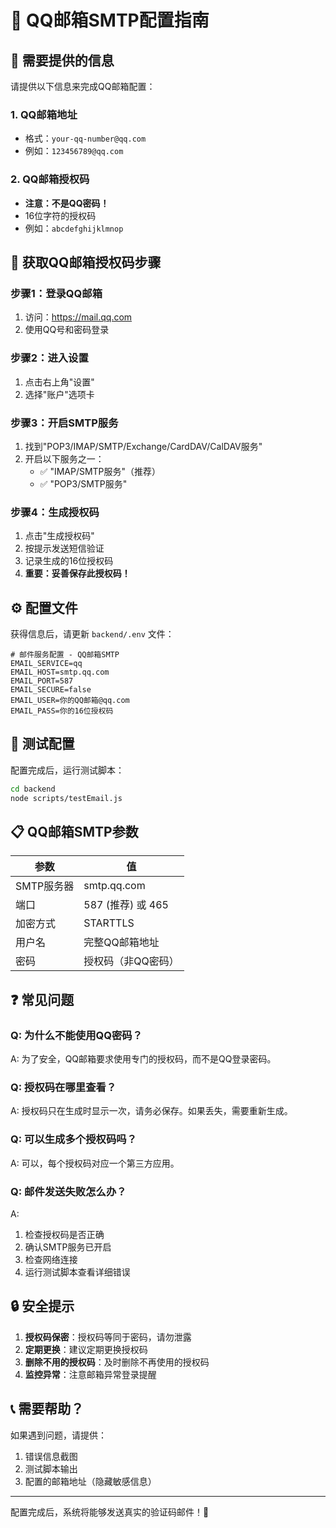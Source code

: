 # 📧 QQ邮箱SMTP配置指南

## 🎯 需要提供的信息

请提供以下信息来完成QQ邮箱配置：

### 1. QQ邮箱地址
- 格式：`your-qq-number@qq.com`
- 例如：`123456789@qq.com`

### 2. QQ邮箱授权码
- **注意：不是QQ密码！**
- 16位字符的授权码
- 例如：`abcdefghijklmnop`

## 🔧 获取QQ邮箱授权码步骤

### 步骤1：登录QQ邮箱
1. 访问：https://mail.qq.com
2. 使用QQ号和密码登录

### 步骤2：进入设置
1. 点击右上角"设置"
2. 选择"账户"选项卡

### 步骤3：开启SMTP服务
1. 找到"POP3/IMAP/SMTP/Exchange/CardDAV/CalDAV服务"
2. 开启以下服务之一：
   - ✅ "IMAP/SMTP服务"（推荐）
   - ✅ "POP3/SMTP服务"

### 步骤4：生成授权码
1. 点击"生成授权码"
2. 按提示发送短信验证
3. 记录生成的16位授权码
4. **重要：妥善保存此授权码！**

## ⚙️ 配置文件

获得信息后，请更新 `backend/.env` 文件：

```env
# 邮件服务配置 - QQ邮箱SMTP
EMAIL_SERVICE=qq
EMAIL_HOST=smtp.qq.com
EMAIL_PORT=587
EMAIL_SECURE=false
EMAIL_USER=你的QQ邮箱@qq.com
EMAIL_PASS=你的16位授权码
```

## 🧪 测试配置

配置完成后，运行测试脚本：

```bash
cd backend
node scripts/testEmail.js
```

## 📋 QQ邮箱SMTP参数

| 参数 | 值 |
|------|-----|
| SMTP服务器 | smtp.qq.com |
| 端口 | 587 (推荐) 或 465 |
| 加密方式 | STARTTLS |
| 用户名 | 完整QQ邮箱地址 |
| 密码 | 授权码（非QQ密码） |

## ❓ 常见问题

### Q: 为什么不能使用QQ密码？
A: 为了安全，QQ邮箱要求使用专门的授权码，而不是QQ登录密码。

### Q: 授权码在哪里查看？
A: 授权码只在生成时显示一次，请务必保存。如果丢失，需要重新生成。

### Q: 可以生成多个授权码吗？
A: 可以，每个授权码对应一个第三方应用。

### Q: 邮件发送失败怎么办？
A: 
1. 检查授权码是否正确
2. 确认SMTP服务已开启
3. 检查网络连接
4. 运行测试脚本查看详细错误

## 🔒 安全提示

1. **授权码保密**：授权码等同于密码，请勿泄露
2. **定期更换**：建议定期更换授权码
3. **删除不用的授权码**：及时删除不再使用的授权码
4. **监控异常**：注意邮箱异常登录提醒

## 📞 需要帮助？

如果遇到问题，请提供：
1. 错误信息截图
2. 测试脚本输出
3. 配置的邮箱地址（隐藏敏感信息）

---

配置完成后，系统将能够发送真实的验证码邮件！🎉
